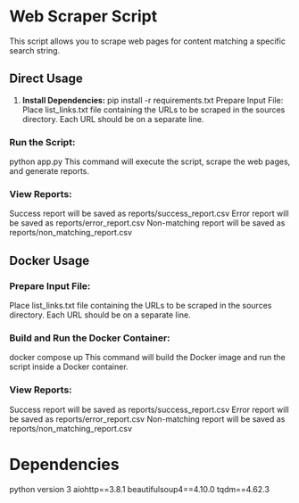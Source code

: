 # Web Scraper Script
This script allows you to scrape web pages for content matching a specific search string.

## Direct Usage
1. **Install Dependencies:**
   pip install -r requirements.txt
Prepare Input File:
Place list_links.txt file containing the URLs to be scraped in the sources directory. Each URL should be on a separate line.

### Run the Script:
python app.py
This command will execute the script, scrape the web pages, and generate reports.

### View Reports:
Success report will be saved as reports/success_report.csv
Error report will be saved as reports/error_report.csv
Non-matching report will be saved as reports/non_matching_report.csv

## Docker Usage
### Prepare Input File:
Place list_links.txt file containing the URLs to be scraped in the sources directory. Each URL should be on a separate line.
### Build and Run the Docker Container:
docker compose up
This command will build the Docker image and run the script inside a Docker container.
### View Reports:
Success report will be saved as reports/success_report.csv
Error report will be saved as reports/error_report.csv
Non-matching report will be saved as reports/non_matching_report.csv

# Dependencies
python version 3
aiohttp==3.8.1
beautifulsoup4==4.10.0
tqdm==4.62.3
